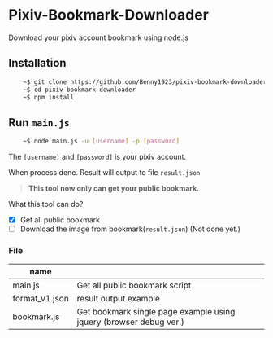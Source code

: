 # Pixiv-Bookmark-Downloader

Download your pixiv account bookmark using node.js

## Installation

```sh
    ~$ git clone https://github.com/Benny1923/pixiv-bookmark-downloader.git
    ~$ cd pixiv-bookmark-downloader
    ~$ npm install
```

## Run `main.js`

```sh
    ~$ node main.js -u [username] -p [password]
```

The `[username]` and `[password]` is your pixiv account.

When process done. Result will output to file `result.json`

>**This tool now only can get your public bookmark.**

What this tool can do?
- [x] Get all public bookmark
- [ ] Download the image from bookmark(`result.json`) (Not done yet.)

### File
| name ||
|---|---|
| main.js | Get all public bookmark script |
| format_v1.json | result output example |
| bookmark.js | Get bookmark single page example using jquery (browser debug ver.) |
